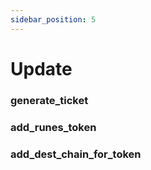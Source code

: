 ```yaml
---
sidebar_position: 5
---
```


# Update

### generate_ticket
### add_runes_token
### add_dest_chain_for_token
